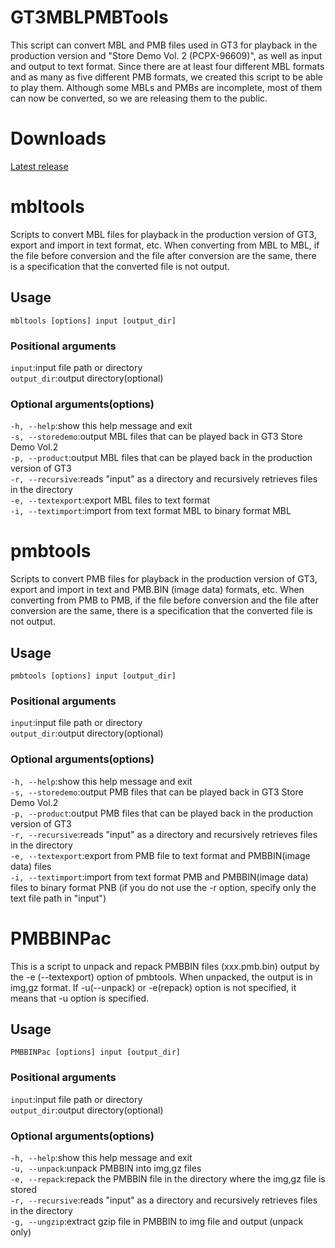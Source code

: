 # GT3MBLPMBTools
This script can convert MBL and PMB files used in GT3 for playback in the production version and "Store Demo Vol. 2 (PCPX-96609)", as well as input and output to text format.
Since there are at least four different MBL formats and as many as five different PMB formats, we created this script to be able to play them.
Although some MBLs and PMBs are incomplete, most of them can now be converted, so we are releasing them to the public.

# Downloads
[Latest release](https://github.com/BTEST4HE/GT3MBLPMBTools/releases/latest)

# mbltools
Scripts to convert MBL files for playback in the production version of GT3, export and import in text format, etc.
When converting from MBL to MBL, if the file before conversion and the file after conversion are the same, there is a specification that the converted file is not output.
## Usage
`mbltools [options] input [output_dir]`

### Positional arguments
`input`:input file path or directory  
`output_dir`:output directory(optional)  

### Optional arguments(options)
`-h, --help`:show this help message and exit  
`-s, --storedemo`:output MBL files that can be played back in GT3 Store Demo Vol.2  
`-p, --product`:output MBL files that can be played back in the production version of GT3  
`-r, --recursive`:reads "input" as a directory and recursively retrieves files in the directory  
`-e, --textexport`:export MBL files to text format  
`-i, --textimport`:import from text format MBL to binary format MBL  

# pmbtools
Scripts to convert PMB files for playback in the production version of GT3,
export and import in text and PMB.BIN (image data) formats, etc.
When converting from PMB to PMB, if the file before conversion and the file after conversion are the same, there is a specification that the converted file is not output.
## Usage
`pmbtools [options] input [output_dir]`

### Positional arguments
`input`:input file path or directory  
`output_dir`:output directory(optional)  

### Optional arguments(options)
`-h, --help`:show this help message and exit  
`-s, --storedemo`:output PMB files that can be played back in GT3 Store Demo Vol.2  
`-p, --product`:output PMB files that can be played back in the production version of GT3  
`-r, --recursive`:reads "input" as a directory and recursively retrieves files in the directory  
`-e, --textexport`:export from PMB file to text format and PMBBIN(image data) files  
`-i, --textimport`:import from text format PMB and PMBBIN(image data) files to binary format PNB  (if you do not use the -r option, specify only the text file path in "input")

# PMBBINPac
This is a script to unpack and repack PMBBIN files (xxx.pmb.bin) output by the -e (--textexport) option of pmbtools.
When unpacked, the output is in img,gz format.
If -u(--unpack) or -e(repack) option is not specified, it means that -u option is specified.
## Usage
`PMBBINPac [options] input [output_dir]`

### Positional arguments
`input`:input file path or directory  
`output_dir`:output directory(optional)  

### Optional arguments(options)
`-h, --help`:show this help message and exit  
`-u, --unpack`:unpack PMBBIN into img,gz files  
`-e, --repack`:repack the PMBBIN file in the directory where the img,gz file is stored  
`-r, --recursive`:reads "input" as a directory and recursively retrieves files in the directory  
`-g, --ungzip`:extract gzip file in PMBBIN to img file and output (unpack only)  